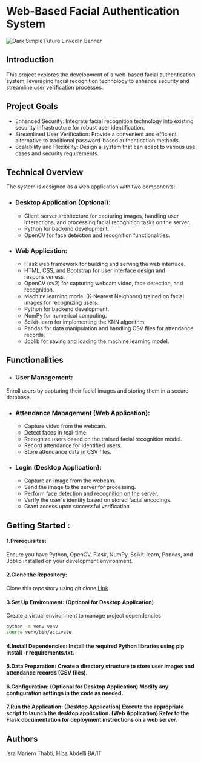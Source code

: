 # Web-Based Facial Authentication System
![Dark Simple Future LinkedIn Banner](https://github.com/hyba-ab/Cyber-security-Project-Facial-Recognition-based-Attendance-System/assets/164689889/4908be81-ca6c-4f17-a6f7-dcba5ec5d05d)
## Introduction
This project explores the development of a web-based facial authentication system, leveraging facial recognition technology to enhance security and streamline user verification processes.
## Project Goals
- Enhanced Security: Integrate facial recognition technology into existing security infrastructure for robust user identification.
- Streamlined User Verification: Provide a convenient and efficient alternative to traditional password-based authentication methods.
- Scalability and Flexibility: Design a system that can adapt to various use cases and security requirements.
## Technical Overview
The system is designed as a web application with two components:
- ### Desktop Application (Optional):
  - Client-server architecture for capturing images, handling user interactions, and processing facial recognition tasks on the server.
  - Python for backend development.
  - OpenCV for face detection and recognition functionalities.
- ### Web Application:
  - Flask web framework for building and serving the web interface.
  - HTML, CSS, and Bootstrap for user interface design and responsiveness.
  - OpenCV (cv2) for capturing webcam video, face detection, and recognition.
  - Machine learning model (K-Nearest Neighbors) trained on facial images for recognizing 
   users.
  - Python for backend development.
  - NumPy for numerical computing.
  - Scikit-learn for implementing the KNN algorithm.
  - Pandas for data manipulation and handling CSV files for attendance records.
  - Joblib for saving and loading the machine learning model.
## Functionalities
 - ### User Management:
 Enroll users by capturing their facial images and storing them in a secure database.
 - ### Attendance Management (Web Application):
     - Capture video from the webcam.
     - Detect faces in real-time.
     - Recognize users based on the trained facial recognition model.
     - Record attendance for identified users.
     - Store attendance data in CSV files.
 - ### Login (Desktop Application):
     - Capture an image from the webcam.
     - Send the image to the server for processing.
     - Perform face detection and recognition on the server.
     - Verify the user's identity based on stored facial encodings.
     - Grant access upon successful verification.

## Getting Started : 
#### 1.Prerequisites: 
   Ensure you have Python, OpenCV, Flask, NumPy, Scikit-learn, Pandas, and Joblib installed on your development environment.
#### 2.Clone the Repository: 
   Clone this repository using git clone [Link](https://github.com)
#### 3.Set Up Environment: (Optional for Desktop Application) 
   Create a virtual environment to manage project dependencies
   ```Bash
python -m venv venv
source venv/bin/activate
```
#### 4.Install Dependencies: Install the required Python libraries using pip install -r requirements.txt.
#### 5.Data Preparation: Create a directory structure to store user images and attendance records (CSV files).
#### 6.Configuration: (Optional for Desktop Application) Modify any configuration settings in the code as needed.
#### 7.Run the Application: (Desktop Application) Execute the appropriate script to launch the desktop application. (Web Application) Refer to the Flask documentation for deployment instructions on a web server.

## Authors
Isra Mariem Thabti, Hiba Abdelli BA/IT




